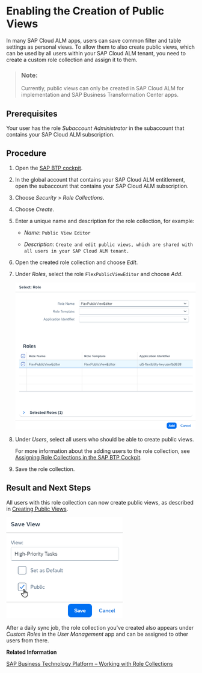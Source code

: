 <!-- loioec0293ff2ffa44aa9aa7f38ea494a893 -->

# Enabling the Creation of Public Views

In many SAP Cloud ALM apps, users can save common filter and table settings as personal views. To allow them to also create public views, which can be used by all users within your SAP Cloud ALM tenant, you need to create a custom role collection and assign it to them.

> ### Note:  
> Currently, public views can only be created in SAP Cloud ALM for implementation and SAP Business Transformation Center apps.



<a name="loioec0293ff2ffa44aa9aa7f38ea494a893__section_xw4_b23_wbc"/>

## Prerequisites

Your user has the role *Subaccount Administrator* in the subaccount that contains your SAP Cloud ALM subscription.



<a name="loioec0293ff2ffa44aa9aa7f38ea494a893__section_vx1_h23_wbc"/>

## Procedure

1.  Open the [SAP BTP cockpit](https://cockpit.btp.cloud.sap/).

2.  In the global account that contains your SAP Cloud ALM entitlement, open the subaccount that contains your SAP Cloud ALM subscription.

3.  Choose *Security* \> *Role Collections*.

4.  Choose *Create*.

5.  Enter a unique name and description for the role collection, for example:

    -   *Name*: `Public View Editor`

    -   *Description*: `Create and edit public views, which are shared with all users in your SAP Cloud ALM tenant.`


6.  Open the created role collection and choose *Edit*.

7.  Under *Roles*, select the role `FlexPublicViewEditor` and choose *Add*.

    ![](images/SUI_PublicViewEditor_4238a2e.png)

8.  Under *Users*, select all users who should be able to create public views.

    For more information about the adding users to the role collection, see [Assigning Role Collections in the SAP BTP Cockpit](01_required_setup/step-2-assign-roles-to-users-in-sap-cloud-alm-7304b17.md#loio7304b17f3aac4ebaa24c5c6a3a8e236e__section_amj_f5z_tqb).

9.  Save the role collection.




<a name="loioec0293ff2ffa44aa9aa7f38ea494a893__section_ssw_dg3_wbc"/>

## Result and Next Steps

All users with this role collection can now create public views, as described in [Creating Public Views](https://help.sap.com/docs/ui5-flexibility-for-key-users/ui5-flexibility-for-key-users/creating-public-views).

![](images/SUI-PublicView_cb6b8e6.png)

After a daily sync job, the role collection you've created also appears under *Custom Roles* in the *User Management* app and can be assigned to other users from there.

**Related Information**  


[SAP Business Technology Platform – Working with Role Collections](https://help.sap.com/docs/btp/sap-business-technology-platform/working-with-role-collections)

